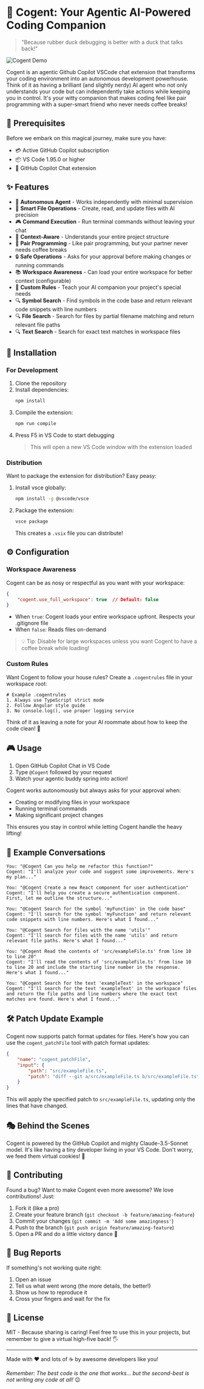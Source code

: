 # 🚀 Cogent: Your Agentic AI-Powered Coding Companion

> "Because rubber duck debugging is better with a duck that talks back!" 

![Cogent Demo](assets/cogent.gif)

Cogent is an agentic Github Copilot VSCode chat extension that transforms your coding environment into an autonomous development powerhouse. Think of it as having a brilliant (and slightly nerdy) AI agent who not only understands your code but can independently take actions while keeping you in control. It's your witty companion that makes coding feel like pair programming with a super-smart friend who never needs coffee breaks!

## 🎯 Prerequisites

Before we embark on this magical journey, make sure you have:

- 💳 Active GitHub Copilot subscription
- 📦 VS Code 1.95.0 or higher
- 🤖 GitHub Copilot Chat extension

## ✨ Features

- 🤖 **Autonomous Agent** - Works independently with minimal supervision
- 📝 **Smart File Operations** - Create, read, and update files with AI precision
- 🎮 **Command Execution** - Run terminal commands without leaving your chat
- 🧠 **Context-Aware** - Understands your entire project structure
- 🤝 **Pair Programming** - Like pair programming, but your partner never needs coffee breaks
- 🔒 **Safe Operations** - Asks for your approval before making changes or running commands
- 📚 **Workspace Awareness** - Can load your entire workspace for better context (configurable)
- 📜 **Custom Rules** - Teach your AI companion your project's special needs
- 🔍 **Symbol Search** - Find symbols in the code base and return relevant code snippets with line numbers
- 🔍 **File Search** - Search for files by partial filename matching and return relevant file paths
- 🔍 **Text Search** - Search for exact text matches in workspace files

## 🚀 Installation

### For Development

1. Clone the repository
2. Install dependencies:
   ```bash
   npm install
   ```
3. Compile the extension:
   ```bash
   npm run compile
   ```
4. Press F5 in VS Code to start debugging
   > This will open a new VS Code window with the extension loaded

### Distribution

Want to package the extension for distribution? Easy peasy:

1. Install vsce globally:
   ```bash
   npm install -g @vscode/vsce
   ```
2. Package the extension:
   ```bash
   vsce package
   ```
   This creates a `.vsix` file you can distribute!

## ⚙️ Configuration

### Workspace Awareness

Cogent can be as nosy or respectful as you want with your workspace:

```json
{
    "cogent.use_full_workspace": true  // Default: false
}
```

- When `true`: Cogent loads your entire workspace upfront. Respects your .gitignore file
- When `false`: Reads files on-demand

> 💡 Tip: Disable for large workspaces unless you want Cogent to have a coffee break while loading!

### Custom Rules

Want Cogent to follow your house rules? Create a `.cogentrules` file in your workspace root:

```plaintext
# Example .cogentrules
1. Always use TypeScript strict mode
2. Follow Angular style guide
3. No console.log(), use proper logging service
```

Think of it as leaving a note for your AI roommate about how to keep the code clean! 🧹

## 🎮 Usage

1. Open GitHub Copilot Chat in VS Code
2. Type `@Cogent` followed by your request
3. Watch your agentic buddy spring into action!

Cogent works autonomously but always asks for your approval when:
- Creating or modifying files in your workspace
- Running terminal commands
- Making significant project changes

This ensures you stay in control while letting Cogent handle the heavy lifting!

## 💬 Example Conversations

```
You: "@Cogent Can you help me refactor this function?"
Cogent: "I'll analyze your code and suggest some improvements. Here's my plan..."
```

```
You: "@Cogent Create a new React component for user authentication"
Cogent: "I'll help you create a secure authentication component. First, let me outline the structure..."
```

```
You: "@Cogent Search for the symbol 'myFunction' in the code base"
Cogent: "I'll search for the symbol 'myFunction' and return relevant code snippets with line numbers. Here's what I found..."
```

```
You: "@Cogent Search for files with the name 'utils'"
Cogent: "I'll search for files with the name 'utils' and return relevant file paths. Here's what I found..."
```

```
You: "@Cogent Read the contents of 'src/exampleFile.ts' from line 10 to line 20"
Cogent: "I'll read the contents of 'src/exampleFile.ts' from line 10 to line 20 and include the starting line number in the response. Here's what I found..."
```

```
You: "@Cogent Search for the text 'exampleText' in the workspace"
Cogent: "I'll search for the text 'exampleText' in the workspace files and return the file paths and line numbers where the exact text matches are found. Here's what I found..."
```

## 🛠️ Patch Update Example

Cogent now supports patch format updates for files. Here's how you can use the `cogent_patchFile` tool with patch format updates:

```json
{
    "name": "cogent_patchFile",
    "input": {
        "path": "src/exampleFile.ts",
        "patch": "diff --git a/src/exampleFile.ts b/src/exampleFile.ts\nindex 83db48f..bf269f4 100644\n--- a/src/exampleFile.ts\n+++ b/src/exampleFile.ts\n@@ -1,6 +1,6 @@\n export function example() {\n-    console.log('Old content');\n+    console.log('New content');\n }\n"
    }
}
```

This will apply the specified patch to `src/exampleFile.ts`, updating only the lines that have changed.

## 🎭 Behind the Scenes

Cogent is powered by the GitHub Copilot and mighty Claude-3.5-Sonnet model. It's like having a tiny developer living in your VS Code. Don't worry, we feed them virtual cookies! 🍪

## 🤝 Contributing

Found a bug? Want to make Cogent even more awesome? We love contributions! Just:

1. Fork it (like a pro)
2. Create your feature branch (`git checkout -b feature/amazing-feature`)
3. Commit your changes (`git commit -m 'Add some amazingness'`)
4. Push to the branch (`git push origin feature/amazing-feature`)
5. Open a PR and do a little victory dance 💃

## 🐛 Bug Reports

If something's not working quite right:

1. Open an issue
2. Tell us what went wrong (the more details, the better!)
3. Show us how to reproduce it
4. Cross your fingers and wait for the fix

## 📜 License

MIT - Because sharing is caring! Feel free to use this in your projects, but remember to give a virtual high-five back! 🖐️

---

Made with ❤️ and lots of ☕ by awesome developers like you!

*Remember: The best code is the one that works... but the second-best is not writing any code at all!* 😉
